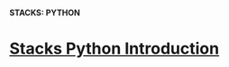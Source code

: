 #### STACKS: PYTHON
# [Stacks Python Introduction](https://www.codecademy.com/courses/linear-data-structures/lessons/learn-stacks-python/exercises/stacks-python-intro)
